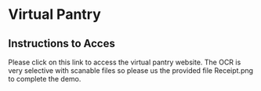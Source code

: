 # Virtual Pantry 

## Instructions to Acces

Please click on this link to access the virtual pantry website. The OCR is very selective with scanable files so please us the provided file Receipt.png to complete the demo.
